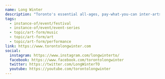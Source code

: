 ```yaml
---
name: Long Winter
description: "Toronto's essential all-ages, pay-what-you-can inter-arts series that takes place throughout the winter months. Featuring over 200 local artists/collectives and welcoming 5,000+ participants per season, Long Winter animates multiple rooms on multiple floors, transforming spaces into immersive, collaborative environments with music, performance art, theatre, dance, sculptural installations, visual art, and interactive presentations."
tags:
  - instance-of/event/festival
  - instance-of/event/event-series
  - topic/art-form/music
  - topic/art-form/art
  - topic/art-form/performance
link: https://www.torontolongwinter.com
social:
  instagram: https://www.instagram.com/longwinterto/
  facebook: https://www.facebook.com/torontolongwinter
  twitter: https://twitter.com/LongWinterTO
  youtube: https://youtube.com/torontolongwinter
---
```

